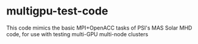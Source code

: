 # multigpu-test-code
This code mimics the basic MPI+OpenACC tasks of PSI's MAS Solar MHD code, for use with testing multi-GPU multi-node clusters
